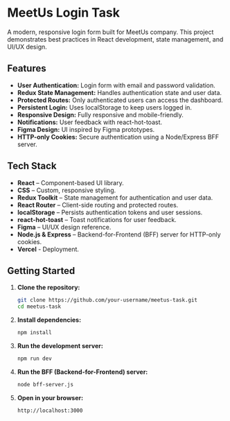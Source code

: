 # MeetUs Login Task

A modern, responsive login form built for MeetUs company. This project demonstrates best practices in React development, state management, and UI/UX design.

## Features

- **User Authentication:** Login form with email and password validation.
- **Redux State Management:** Handles authentication state and user data.
- **Protected Routes:** Only authenticated users can access the dashboard.
- **Persistent Login:** Uses localStorage to keep users logged in.
- **Responsive Design:** Fully responsive and mobile-friendly.
- **Notifications:** User feedback with react-hot-toast.
- **Figma Design:** UI inspired by Figma prototypes.
- **HTTP-only Cookies:** Secure authentication using a Node/Express BFF server.

## Tech Stack

- **React** – Component-based UI library.
- **CSS** – Custom, responsive styling.
- **Redux Toolkit** – State management for authentication and user data.
- **React Router** – Client-side routing and protected routes.
- **localStorage** – Persists authentication tokens and user sessions.
- **react-hot-toast** – Toast notifications for user feedback.
- **Figma** – UI/UX design reference.
- **Node.js & Express** – Backend-for-Frontend (BFF) server for HTTP-only cookies.
- **Vercel** - Deployment.

## Getting Started

1. **Clone the repository:**
   ```bash
   git clone https://github.com/your-username/meetus-task.git
   cd meetus-task
   ```

2. **Install dependencies:**
   ```bash
   npm install
   ```

3. **Run the development server:**
   ```bash
   npm run dev
   ```

4. **Run the BFF (Backend-for-Frontend) server:**
   ```bash
   node bff-server.js
   ```

5. **Open in your browser:**
   ```
   http://localhost:3000
   ```